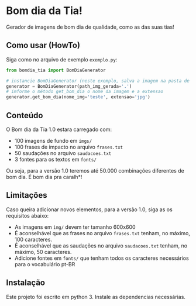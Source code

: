 # Bom dia da Tia!
Gerador de imagens de bom dia de qualidade, como as das suas tias!

## Como usar (HowTo)
Siga como no arquivo de exemplo `exemplo.py`:

```python
from bomdia_tia import BomDiaGenerator

# instancie BomDiaGenerator (neste exemplo, salva a imagem na pasta de execução)
generator = BomDiaGenerator(path_img_gerada='.')
# imforme o método get_bom_dia o nome da imagem e a extensao
generator.get_bom_dia(nome_img='teste', extensao='jpg')
```

## Conteúdo
O Bom dia da Tia 1.0 estara carregado com:
* 100 imagens de fundo em `imgs/`
* 100 frases de impacto no arquivo `frases.txt`
* 50 saudações no arquivo `saudacoes.txt`
* 3 fontes para os textos em `fonts/`

Ou seja, para a versão 1.0 teremos até 50.000 combinações diferentes de bom dia. É bom dia pra caralh*!

## Limitações

Caso queira adicionar novos elementos, para a versão 1.0, siga as os requisitos abaixo:
* As imagens em `img/` devem ter tamanho 600x600
* É aconselhável que as frases no arquivo `frases.txt` tenham, no máximo, 100 caracteres.
* É aconselhável que as saudações no arquivo `saudacoes.txt` tenham, no máximo, 50 caracteres.
* Adicione fontes em `fonts/` que tenham todos os caracteres necessários para o vocabulário pt-BR
## Instalação

Este projeto foi escrito em python 3. Instale as dependencias necessárias.
